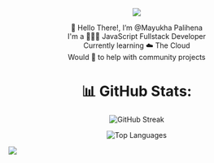 <p align="center">
<img src="https://images.hdqwalls.com/download/8-bit-city-m2-2560x1080.jpg" />
</p>

<p align="center">
👋 Hello There!, I’m @Mayukha Palihena<br>
  I'm a 👨🏽‍💻 JavaScript Fullstack Developer<br>
  Currently learning ☁️ The Cloud<br>
  Would 💓 to help with community projects
</p>

<h1 align="center">📊 GitHub Stats:</h1>
<p align="center">
  <img src="https://github-readme-streak-stats.herokuapp.com/?user=LokoGod&theme=radical&hide_border=true" alt="GitHub Streak" />
</p>
<p align="center">
  <img src="https://github-readme-stats.vercel.app/api/top-langs/?username=LokoGod&theme=radical&hide_border=true&include_all_commits=true&count_private=true&layout=compact" alt="Top Languages" />
</p>

[![](https://visitcount.itsvg.in/api?id=LokoGod&icon=0&color=0)](https://visitcount.itsvg.in)

<!-- Proudly created with GPRM ( https://gprm.itsvg.in ) -->
